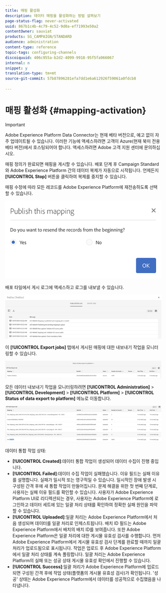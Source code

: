 ```yaml
---
title: 매핑 활성화
description: 데이터 매핑을 활성화하는 방법 살펴보기
page-status-flag: never-activated
uuid: 867b1c4b-4c79-4c52-9d0a-ef71993e50a2
contentOwner: sauviat
products: SG_CAMPAIGN/STANDARD
audience: administration
content-type: reference
topic-tags: configuring-channels
discoiquuid: 406c955a-b2d2-4099-9918-95f5fa966067
internal: n
snippet: y
translation-type: tm+mt
source-git-commit: 57b87896281efa7dd1e6a612926f59061a0fdcb8

---
```



# 매핑 활성화 {#mapping-activation}

>[!IMPORTANT]
>
>Adobe Experience Platform Data Connector는 현재 베타 버전으로, 예고 없이 자주 업데이트될 수 있습니다. 이러한 기능에 액세스하려면 고객이 Azure(현재 북미 전용 베타 버전)에서 호스팅되어야 합니다. 액세스하려면 Adobe 고객 지원 센터에 문의하십시오.

매핑 정의가 완료되면 매핑을 게시할 수 있습니다. 배포 단계 후 Campaign Standard와 Adobe Experience Platform 간의 데이터 복제가 자동으로 시작됩니다. 언제든지 **[!UICONTROL Stop]** 버튼을 클릭하여 복제를 중지할 수 있습니다.

매핑 수정에 따라 모든 레코드를 Adobe Experience Platform에 재전송하도록 선택할 수 있습니다.

![](assets/aep_publishmapping.png)

배포 타일에서 게시 로그에 액세스하고 로그를 내보낼 수 있습니다.

![](assets/aep_publog.png)

이 **[!UICONTROL Export jobs]** 탭에서 게시된 매핑에 대한 내보내기 작업을 모니터링할 수 있습니다.

![](assets/aep_jobstatus.png)

모든 데이터 내보내기 작업을 모니터링하려면 **[!UICONTROL Administration]** > **[!UICONTROL Development]** > **[!UICONTROL Platform]** > **[!UICONTROL Status of data export to platform]** 메뉴로 이동합니다.

![](assets/aep_statusmapping.png)

데이터 통합 작업 상태:

* **[!UICONTROL Created]**:데이터 통합 작업이 생성되어 데이터 수집이 진행 중입니다.
* **[!UICONTROL Failed]**:데이터 수집 작업이 실패했습니다. 이유 필드는 실패 이유를 설명합니다. 실패가 일시적 또는 영구적일 수 있습니다. 일시적인 장애 발생 시 구성된 간격 후에 새 통합 작업이 만들어집니다. 문제 해결을 위한 첫 번째 단계로, 사용자는 실패 이유 필드를 확인할 수 있습니다. 사용자가 Adobe Experience Platform UI로 리디렉션되는 경우, 사용자는 Adobe Experience Platform에 로그인하고 데이터 세트에 있는 일괄 처리 상태를 확인하여 정확한 실패 원인을 파악할 수 있습니다.
* **[!UICONTROL Uploaded]**:일괄 처리는 Adobe Experience Platform에서 처음 생성되며 데이터를 일괄 처리로 인제스트됩니다. 배치 ID 필드는 Adobe Experience Platform에서 배치의 배치 ID를 보여줍니다. 또한 Adobe Experience Platform은 일괄 처리에 대한 게시물 유효성 검사를 수행합니다. 먼저 Adobe Experience Platform에서 게시물 유효성 검사 단계를 완료할 때까지 일괄 처리가 업로드됨으로 표시됩니다. 작업은 업로드 후 Adobe Experience Platform에서 일괄 처리 상태를 계속 폴링합니다. 일괄 처리는 Adobe Experience Platform의 실패 또는 성공 상태 게시물 유효성 확인에서 진행할 수 있습니다.
* **[!UICONTROL Success]**:일괄 처리가 Adobe Experience Platform에 업로드되면 구성된 간격 후에 작업 상태(플랫폼의 게시물 유효성 검사)가 확인됩니다. &#39;성공&#39; 상태는 Adobe Experience Platform에서 데이터를 성공적으로 수집했음을 나타냅니다.
